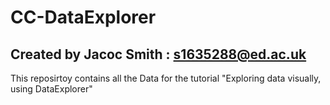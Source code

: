 # CC-DataExplorer

## Created by Jacoc Smith : s1635288@ed.ac.uk

This reposirtoy contains all the Data for the tutorial "Exploring data visually, using DataExplorer"
